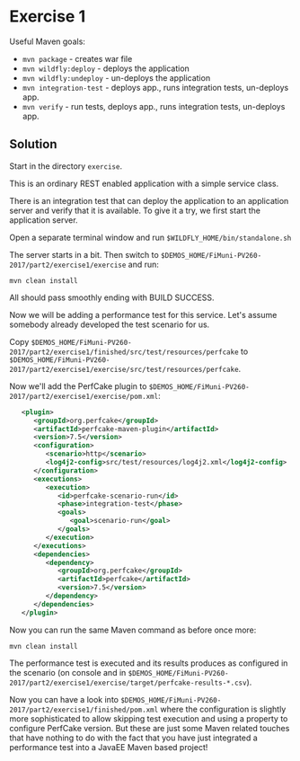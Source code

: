 Exercise 1
==========

Useful Maven goals:

 * `mvn package` - creates war file
 * `mvn wildfly:deploy` - deploys the application
 * `mvn wildfly:undeploy` - un-deploys the application
 * `mvn integration-test` - deploys app., runs integration tests, un-deploys app.
 * `mvn verify` - run tests, deploys app., runs integration tests, un-deploys app.

Solution
--------

Start in the directory `exercise`.

This is an ordinary REST enabled application with a simple service class.

There is an integration test that can deploy the application to an application server and
verify that it is available. To give it a try, we first start the application server.

Open a separate terminal window and run
`$WILDFLY_HOME/bin/standalone.sh`

The server starts in a bit. Then switch to `$DEMOS_HOME/FiMuni-PV260-2017/part2/exercise1/exercise` and run:

`mvn clean install`

All should pass smoothly ending with BUILD SUCCESS.

Now we will be adding a performance test for this service. Let's assume somebody already developed the test scenario for us.

Copy `$DEMOS_HOME/FiMuni-PV260-2017/part2/exercise1/finished/src/test/resources/perfcake` to `$DEMOS_HOME/FiMuni-PV260-2017/part2/exercise1/exercise/src/test/resources/perfcake`.

Now we'll add the PerfCake plugin to `$DEMOS_HOME/FiMuni-PV260-2017/part2/exercise1/exercise/pom.xml`:

```xml
   <plugin>
      <groupId>org.perfcake</groupId>
      <artifactId>perfcake-maven-plugin</artifactId>
      <version>7.5</version>
      <configuration>
         <scenario>http</scenario>
         <log4j2-config>src/test/resources/log4j2.xml</log4j2-config>
      </configuration>
      <executions>
         <execution>
            <id>perfcake-scenario-run</id>
            <phase>integration-test</phase>
            <goals>
               <goal>scenario-run</goal>
            </goals>
         </execution>
      </executions>
      <dependencies>
         <dependency>
            <groupId>org.perfcake</groupId>
            <artifactId>perfcake</artifactId>
            <version>7.5</version>
         </dependency>
      </dependencies>
   </plugin>
```

Now you can run the same Maven command as before once more:

`mvn clean install`

The performance test is executed and its results produces as configured in the scenario 
(on console and in `$DEMOS_HOME/FiMuni-PV260-2017/part2/exercise1/exercise/target/perfcake-results-*.csv`).

Now you can have a look into `$DEMOS_HOME/FiMuni-PV260-2017/part2/exercise1/finished/pom.xml` where the configuration
is slightly more sophisticated to allow skipping test execution and using a property to configure PerfCake
version. But these are just some Maven related touches that have nothing to do with the fact that you
have just integrated a performance test into a JavaEE Maven based project!
